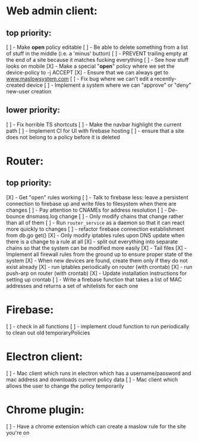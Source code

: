 # Web admin client:

## top priority:

[ ] - Make **open** policy editable
[ ] - Be able to delete something from a list of stuff in the middle (i.e. a 'minus' button)
[ ] - PREVENT trailing empty at the end of a site because it matches fucking everything
[ ] - See how stuff looks on mobile
[X] - Make a special "**open**" policy where we set the device-policy to -j ACCEPT
[X] - Ensure that we can always get to www.maslowsystem.com
[ ] - Fix bug where we can't edit a recently-created device
[ ] - Implement a system where we can "approve" or "deny" new-user creation

## lower priority:

[ ] - Fix horrible TS shortcuts
[ ] - Make the navbar highlight the current path
[ ] - Implement CI for UI with firebase hosting
[ ] - ensure that a site does not belong to a policy before it is deleted

# Router:

## top priority:

[X] - Get "open" rules working
[ ] - Talk to firebase less: leave a persistent connection to firebase up and write files to filesystem when there are changes
[ ] - Pay attention to CNAMEs for address resolution
[ ] - De-bounce dnsmasq.log change
[ ] - Only modify chains that change rather than all of them
[ ] - Run `router_service` as a daemon so that it can react more quickly to changes
[ ] - refactor firebase connection establishment from db.go get()
[X] - Only modify iptables rules upon DNS update when there is a change to a rule at all
[X] - split out everything into separate chains so that the system can be modified more easily
[X] - Tail files
[X] - Implement all firewall rules from the ground up to ensure proper state of the system
[X] - When new devices are found, create them only if they do not exist already
[X] - run iptables periodically on router (with crontab)
[X] - run push-arp on router (with crontab)
[X] - Update installation instructions for setting up crontab
[ ] - Write a firebase function that takes a list of MAC addresses and returns a set of whitelists for each one

# Firebase:

[ ] - check in all functions
[ ] - implement cloud function to run periodically to clean out old temporaryPolicies

# Electron client:

[ ] - Mac client which runs in electron which has a username/password and mac address and downloads current policy data
[ ] - Mac client which allows the user to change the policy temporarily

# Chrome plugin:

[ ] - Have a chrome extension which can create a maslow rule for the site you're on
